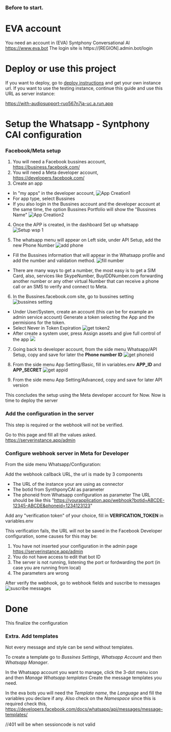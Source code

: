 ### Before to start.

# EVA account
You need an account in (EVA) Syntphony Conversational AI https://www.eva.bot
The login site is https://[REGION].admin.bot/login

# Deploy or use this project

If you want to deploy, go to [deploy instructions](/deploy.md) and get your own instance url.
If you want to use the testing instance, continue this guide and use this URL as server instance:

https://with-audiosupport-ruo567n7ja-uc.a.run.app


# Setup the Whatsapp - Syntphony CAI configuration
### Facebook/Meta setup 
1. You will need a Facebook bussines account, https://business.facebook.com/
2. You will need a Meta developer account, https://developers.facebook.com/
3. Create an app
 * In "my apps" in the developer account, 
    ![App Creation1](/tutorial%20pictures/create%20app1.png) 
* For app type, select Bussines
* If you also login in the Bussines account and the developer account at the same time, the option Bussines Portfolio will show the "Bussines Name" ![App Creation2](/tutorial%20pictures/create%20app2.png)
    
4. Once the APP is created, in the dashboard Set up whatsapp ![Setup wsp 1](/tutorial%20pictures/setup%20wsp%201.png)

5. The whatsapp menu will appear on Left side, under API Setup, add the new Phone Number
![add phone](/tutorial%20pictures/add%20phone%20number%201.png)

* Fill the Bussines information that will appear in the Whatsapp profile and add the number and validation method. 
![fill number](/tutorial%20pictures/add%20phone%20number%202.png)

* There are many ways to get a number, the most easy is to get a SIM Card, also, services like SkypeNumber, BuyIDDNumber.com forwarding another number or any other virtual Number that can receive a phone call or an SMS to verify and connect to Meta.

6. In the Bussines.facebook.com site, go to bussines setting ![bussines setting](/tutorial%20pictures/get%20token1.png)
* Under User/System, create an account (this can be for example an admin service account) 
Generate a token selecting the App and the permisions for the token. 
* Select Never in Token Expiration ![get token2](/tutorial%20pictures/generate%20token4.png)
* After create a system user, press Assign assets and give full control of the app
![](/tutorial%20pictures/add%20asset.png)

7. Going back to developer account, from the side menu Whatsapp/API Setup, copy and save for later the **Phone number ID** ![get phoneid](/tutorial%20pictures/numberid2.png)

8. From the side menu App Setting/Basic, fill in variables.env **APP_ID** and **APP_SECRET** ![get appid](/tutorial%20pictures/app%20secret.png)

8. From the side menu App Setting/Advanced, copy and save for later API version

This concludes the setup using the Meta developer account for Now. Now is time to deploy the server

### Add the configuration in the server

This step is required or the webhook will not be verified.

Go to this page and fill all the values asked.
https://serverinstance.app/admin

### Configure webhook server in Meta for Developer

From the side menu Whatsapp/Configuration:

Add the webhook callback URL, the url is made by 3 components
* The URL of the instance your are using as connector
* The botid from SynthponyCAI as parameter
* The phoneid from Whatsapp configuration as parameter
The URL should be like this "https://yourapplication.app/webhook?botid=ABCDE-12345-ABCDE&phoneid=1234123123" 

Add any "verification token" of your choice, fill in **VERIFICATION_TOKEN** in variables.env

This verification fails, the URL will not be saved in the Facebook Developer configuration, some causes for this may be:
1. You have not inserted your configuration in the admin page https://serverinstance.app/admin
1. You do not have access to edit that bot ID
2. The server is not running, listening the port or fordwarding the port (in case you are running from local)
3.  The parameters are wrong

After verify the webhook, go to webhook fields and suscribe to messages
![suscribe messages](/tutorial%20pictures/suscribe%20messages.png)

# Done
This finalize the configuration

### Extra. Add templates

Not every message and style can be send without templates.

To create a template go to *Bussines Settings*, *Whatsapp Account* and then *Whatsapp Manager*.

In the Whatsapp account you want to manage, click the 3-dot menu icon and then *Manage Whatsapp templates*
Create the message templates you need.
 
In the eva bots you will need the *Template name*, the *Language* and fill the variables you declare if any.
Also check on the *Namespace* since this is required
check this, https://developers.facebook.com/docs/whatsapp/api/messages/message-templates/






//401 will be when sessioncode is not valid